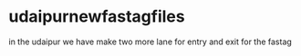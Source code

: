 # udaipurnewfastagfiles
in the udaipur we have make two more lane for entry and exit for the fastag
